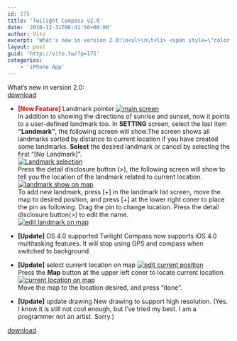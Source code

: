 ```yaml
---
id: 175
title: 'Twilight Compass v2.0'
date: '2010-12-31T06:41:56+00:00'
author: Vito
excerpt: "What's new in version 2.0:\n<ul>\n\t<li> <span style=\"color: #ff0000;\"><strong>[New Feature]</strong></span> Landmark pointer</li>\n\t<li> <strong>[Update]</strong> OS 4.0 supported</li>\n\t<li> <strong>[Update]</strong> select current location on map</li>\n\t<li><strong>[Update]</strong> update drawing</li>\n</ul>"
layout: post
guid: 'http://vito.tw/?p=175'
categories:
    - 'iPhone App'
---
```


What’s new in version 2.0:  
[download](http://itunes.apple.com/us/app/twilight-compass/id328226661?mt=8&ls=1)

- <span style="color: #ff0000;">**\[New Feature\]**</span> Landmark pointer
[![main screen](http://farm6.static.flickr.com/5123/5307998197_fe1c4cd98b.jpg)](http://www.flickr.com/photos/vito_tai/5307998197/ "main screen by Vito Tai, on Flickr")  
In addition to showing the directions of sunrise and sunset, now it points to a user-defined landmark too. In **SETTING** screen, select the last item  **“Landmark”**, the following screen will show.The screen shows all landmarks sorted by distance to current location if you have created some landmarks. **Select** the desired landmark or cancel by selecting the first “\[No Landmark\]”.  
[![Landmark selection](http://farm6.static.flickr.com/5086/5308623732_0dda665749.jpg)](http://www.flickr.com/photos/vito_tai/5308623732/ "Landmark selection by Vito Tai, on Flickr")  
Press the detail disclosure button (&gt;), the following screen will show to tell you the location of the landmark related to current location.  
[![landmark show on map](http://farm6.static.flickr.com/5162/5307998305_4c5064903b.jpg)](http://www.flickr.com/photos/vito_tai/5307998305/ "landmark show on map by Vito Tai, on Flickr")  
To add new landmark, press \[+\] in the landmark list screen, move the map to desired position, and press \[+\] at the lower right coner to place the pin as following. Drag the pin to change location. Press the detail disclosure button(&gt;) to edit the name.  
[![edit landmark on map](http://farm6.static.flickr.com/5164/5308585860_8f3f04e0d6.jpg)](http://www.flickr.com/photos/vito_tai/5308585860/ "edit landmark on map by Vito Tai, on Flickr")

- **\[Update\]** OS 4.0 supported
Twilight Compass now supports iOS 4.0 multitasking features. It will stop using GPS and compass when switched to background.

- **\[Update\]** select current location on map
[![edit current position](http://farm6.static.flickr.com/5089/5308585960_419982f3dc.jpg)](http://www.flickr.com/photos/vito_tai/5308585960/ "edit current position by Vito Tai, on Flickr")  
Press the **Map** button at the upper left coner to locate current location.  
[![current location  on map](http://farm6.static.flickr.com/5169/5307997883_238fd30fd4.jpg)](http://www.flickr.com/photos/vito_tai/5307997883/ "current location  on map by Vito Tai, on Flickr")  
Move the map to the location desired, and press “done”.

- **\[Update\]** update drawing
New drawing to support high resolution. (Yes. I know it is still not cool enough, but I’ve tried my best. I am a programmer not an artist. Sorry.)


[download](http://itunes.apple.com/us/app/twilight-compass/id328226661?mt=8&ls=1)